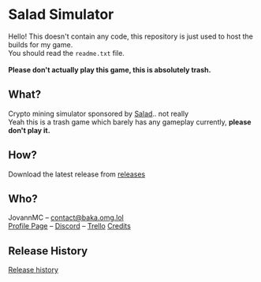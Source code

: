 # Salad Simulator

Hello! This doesn't contain any code, this repository is just used to host the builds for my game.<br/>
You should read the `readme.txt` file. <br/><br/>
**Please don't actually play this game, this is absolutely trash.**

## What?

Crypto mining simulator sponsored by [Salad](https://salad.com).. not really<br/>
Yeah this is a trash game which barely has any gameplay currently, **please don't play it.**<br/>

## How?
Download the latest release from [releases](https://github.com/JovannMC/salad-simulator/releases)

## Who?

JovannMC – contact@baka.omg.lol<br/>
[Profile Page](https://baka.omg.lol) – [Discord](https://baka.omg.lol/ssdiscord) – [Trello](https://baka.omg.lol/trello)
[Credits](CREDITS.md)

## Release History
[Release history](RELEASES.md)